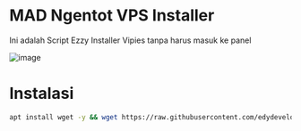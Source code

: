 # MAD Ngentot VPS Installer

Ini adalah Script Ezzy Installer Vipies tanpa harus masuk ke panel</br>

![image](https://github.com/edydevelopeler/m4Dc0cOlaQd0ngmMmpshshAHhhCroOT/assets/152673375/a09e367b-f489-4b1d-9865-99010092690b)

# Instalasi
```bash
apt install wget -y && wget https://raw.githubusercontent.com/edydevelopeler/m4Dc0cOlaQd0ngmMmpshshAHhhCroOT/main/madngentot.sh && chmod +x madngentot.sh && ./madngentot.sh
